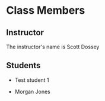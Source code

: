 # Class Members

## Instructor

The instructor's name is Scott Dossey

## Students

* Test student 1









* Morgan Jones